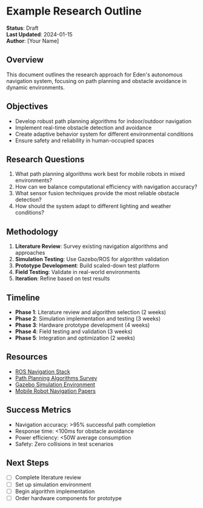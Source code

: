# Example Research Outline

**Status**: Draft  
**Last Updated**: 2024-01-15  
**Author**: [Your Name]

## Overview
This document outlines the research approach for Eden's autonomous navigation system, focusing on path planning and obstacle avoidance in dynamic environments.

## Objectives
- Develop robust path planning algorithms for indoor/outdoor navigation
- Implement real-time obstacle detection and avoidance
- Create adaptive behavior system for different environmental conditions
- Ensure safety and reliability in human-occupied spaces

## Research Questions
1. What path planning algorithms work best for mobile robots in mixed environments?
2. How can we balance computational efficiency with navigation accuracy?
3. What sensor fusion techniques provide the most reliable obstacle detection?
4. How should the system adapt to different lighting and weather conditions?

## Methodology
1. **Literature Review**: Survey existing navigation algorithms and approaches
2. **Simulation Testing**: Use Gazebo/ROS for algorithm validation
3. **Prototype Development**: Build scaled-down test platform
4. **Field Testing**: Validate in real-world environments
5. **Iteration**: Refine based on test results

## Timeline
- **Phase 1**: Literature review and algorithm selection (2 weeks)
- **Phase 2**: Simulation implementation and testing (3 weeks)
- **Phase 3**: Hardware prototype development (4 weeks)
- **Phase 4**: Field testing and validation (3 weeks)
- **Phase 5**: Integration and optimization (2 weeks)

## Resources
- [ROS Navigation Stack](http://wiki.ros.org/navigation)
- [Path Planning Algorithms Survey](https://example.com/survey)
- [Gazebo Simulation Environment](http://gazebosim.org/)
- [Mobile Robot Navigation Papers](https://example.com/papers)

## Success Metrics
- Navigation accuracy: >95% successful path completion
- Response time: <100ms for obstacle avoidance
- Power efficiency: <50W average consumption
- Safety: Zero collisions in test scenarios

## Next Steps
- [ ] Complete literature review
- [ ] Set up simulation environment
- [ ] Begin algorithm implementation
- [ ] Order hardware components for prototype
